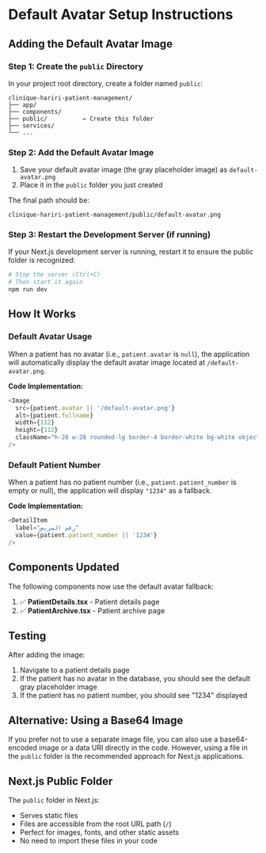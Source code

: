 # Default Avatar Setup Instructions

## Adding the Default Avatar Image

### Step 1: Create the `public` Directory

In your project root directory, create a folder named `public`:

```
clinique-hariri-patient-management/
├── app/
├── components/
├── public/          ← Create this folder
├── services/
└── ...
```

### Step 2: Add the Default Avatar Image

1. Save your default avatar image (the gray placeholder image) as `default-avatar.png`
2. Place it in the `public` folder you just created

The final path should be:
```
clinique-hariri-patient-management/public/default-avatar.png
```

### Step 3: Restart the Development Server (if running)

If your Next.js development server is running, restart it to ensure the public folder is recognized:

```bash
# Stop the server (Ctrl+C)
# Then start it again
npm run dev
```

## How It Works

### Default Avatar Usage

When a patient has no avatar (i.e., `patient.avatar` is `null`), the application will automatically display the default avatar image located at `/default-avatar.png`.

**Code Implementation:**
```typescript
<Image
  src={patient.avatar || '/default-avatar.png'}
  alt={patient.fullname}
  width={112}
  height={112}
  className="h-28 w-28 rounded-lg border-4 border-white bg-white object-cover shadow-lg"
/>
```

### Default Patient Number

When a patient has no patient number (i.e., `patient.patient_number` is empty or null), the application will display `"1234"` as a fallback.

**Code Implementation:**
```typescript
<DetailItem 
  label="رقم المريض" 
  value={patient.patient_number || '1234'} 
/>
```

## Components Updated

The following components now use the default avatar fallback:

1. ✅ **PatientDetails.tsx** - Patient details page
2. ✅ **PatientArchive.tsx** - Patient archive page

## Testing

After adding the image:

1. Navigate to a patient details page
2. If the patient has no avatar in the database, you should see the default gray placeholder image
3. If the patient has no patient number, you should see "1234" displayed

## Alternative: Using a Base64 Image

If you prefer not to use a separate image file, you can also use a base64-encoded image or a data URI directly in the code. However, using a file in the `public` folder is the recommended approach for Next.js applications.

## Next.js Public Folder

The `public` folder in Next.js:
- Serves static files
- Files are accessible from the root URL path (`/`)
- Perfect for images, fonts, and other static assets
- No need to import these files in your code
